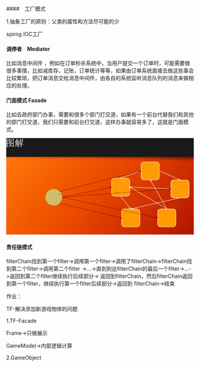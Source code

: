 ####　工厂模式

1.抽象工厂的原则：父类的属性和方法尽可能的少

spirng IOC工厂

#### 调停者　Mediator

比如消息中间件 ，例如在订单秒杀系统中，当用户提交一个订单时，可能需要做很多事情，比如减库存，记账，订单统计等等，如果由订单系统直接去做这些事会比较繁琐，把订单消息交给消息中间件，由各自的系统监听消息队列的消息来做相应的处理。

#### 门面模式 Fasade

比如去政府部门办事，需要和很多个部门打交道，如果有一个前台代替我们和其他的部门打交道，我们只需要和前台打交道，这样办事就容易多了，这就是门面模式。

![image-20200729221000719](7.坦克大战第七节.assets/image-20200729221000719.png)

#### 责任链模式
filterChain找到第一个filter->调用第一个filter->调用了filterChain->filterChain找到第二个filter->调用第二个filter
->...->直到到达filterChain的最后一个filter->...->返回到第二个filter继续执行后续部分->
返回到filterChain，然后filterChain返回到第一个filter，继续执行第一个filter后续部分->返回到
filterChain->结束

作业：

TF-解决添加新游戏物体的问题

1.TF-Facade

Frame->只做展示

GameModel->内部逻辑计算

2.GameObject